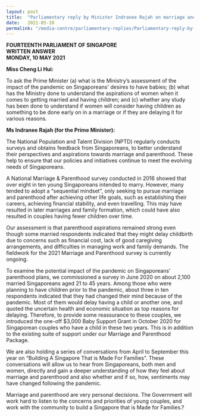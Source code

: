 ```yaml
---
layout: post
title:  "Parliamentary reply by Minister Indranee Rajah on marriage and parenthood aspirations"
date:   2021-05-10
permalink: "/media-centre/parliamentary-replies/Parliamentary-reply-by-Minister-Indranee-Rajah-on-marriage-and-parenthood-aspirations"
---
```


**FOURTEENTH PARLIAMENT OF SINGAPORE**  
**WRITTEN ANSWER**  
**MONDAY, 10 MAY 2021**  

**Miss Cheng Li Hui:**

To ask the Prime Minister (a) what is the Ministry’s assessment of the impact of the pandemic on Singaporeans' desires to have babies; (b) what has the Ministry done to understand the aspirations of women when it comes to getting married and having children; and (c) whether any study has been done to understand if women will consider having children as something to be done early on in a marriage or if they are delaying it for various reasons.

**Ms Indranee Rajah (for the Prime Minister):** 

The National Population and Talent Division (NPTD) regularly conducts surveys and obtains feedback from Singaporeans, to better understand their perspectives and aspirations towards marriage and parenthood. These help to ensure that our policies and initiatives continue to meet the evolving needs of Singaporeans. 

A National Marriage & Parenthood survey conducted in 2016 showed that over eight in ten young Singaporeans intended to marry. However, many tended to adopt a “sequential mindset”, only seeking to pursue marriage and parenthood after achieving other life goals, such as establishing their careers, achieving financial stability, and even travelling. This may have resulted in later marriages and family formation, which could have also resulted in couples having fewer children over time. 

Our assessment is that parenthood aspirations remained strong even though some married respondents indicated that they might delay childbirth due to concerns such as financial cost, lack of good caregiving arrangements, and difficulties in managing work and family demands. The fieldwork for the 2021 Marriage and Parenthood survey is currently ongoing.

To examine the potential impact of the pandemic on Singaporeans’ parenthood plans, we commissioned a survey in June 2020 on about 2,100 married Singaporeans aged 21 to 45 years. Among those who were planning to have children prior to the pandemic, about three in ten respondents indicated that they had changed their mind because of the pandemic. Most of them would delay having a child or another one, and quoted the uncertain health and economic situation as top reasons for delaying. Therefore, to provide some reassurance to these couples, we introduced the one-off $3,000 Baby Support Grant in October 2020 for Singaporean couples who have a child in these two years. This is in addition to the existing suite of support under our Marriage and Parenthood Package.  

We are also holding a series of conversations from April to September this year on “Building A Singapore That is Made For Families”. These conversations will allow us to hear from Singaporeans, both men and women, directly and gain a deeper understanding of how they feel about marriage and parenthood and also whether and if so, how, sentiments may have changed following the pandemic. 

Marriage and parenthood are very personal decisions. The Government will work hard to listen to the concerns and priorities of young couples, and work with the community to build a Singapore that is Made for Families.?
